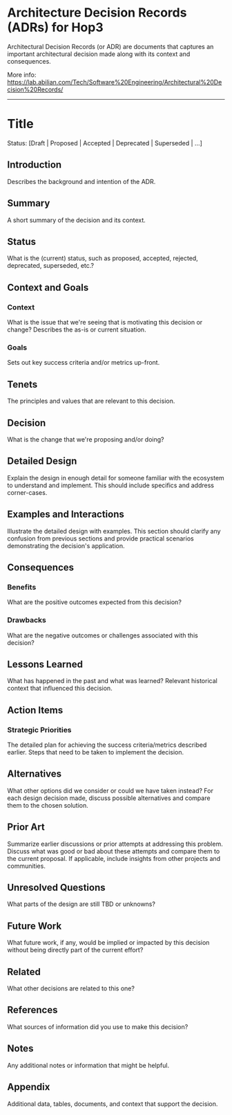 # Architecture Decision Records (ADRs) for Hop3

Architectural Decision Records (or ADR) are documents that captures an important architectural decision made along with its context and consequences.

More info: https://lab.abilian.com/Tech/Software%20Engineering/Architectural%20Decision%20Records/

______________________________________________________________________

# Title

Status: \[Draft | Proposed | Accepted | Deprecated | Superseded | ...\]

## Introduction

Describes the background and intention of the ADR.

## Summary

A short summary of the decision and its context.

## Status

What is the (current) status, such as proposed, accepted, rejected, deprecated, superseded, etc.?

## Context and Goals

### Context

What is the issue that we're seeing that is motivating this decision or change? Describes the as-is or current situation.

### Goals

Sets out key success criteria and/or metrics up-front.

## Tenets

The principles and values that are relevant to this decision.

## Decision

What is the change that we're proposing and/or doing?

## Detailed Design

Explain the design in enough detail for someone familiar with the ecosystem to understand and implement. This should include specifics and address corner-cases.

## Examples and Interactions

Illustrate the detailed design with examples. This section should clarify any confusion from previous sections and provide practical scenarios demonstrating the decision's application.

## Consequences

### Benefits

What are the positive outcomes expected from this decision?

### Drawbacks

What are the negative outcomes or challenges associated with this decision?

## Lessons Learned

What has happened in the past and what was learned? Relevant historical context that influenced this decision.

## Action Items

### Strategic Priorities

The detailed plan for achieving the success criteria/metrics described earlier. Steps that need to be taken to implement the decision.

## Alternatives

What other options did we consider or could we have taken instead? For each design decision made, discuss possible alternatives and compare them to the chosen solution.

## Prior Art

Summarize earlier discussions or prior attempts at addressing this problem. Discuss what was good or bad about these attempts and compare them to the current proposal. If applicable, include insights from other projects and communities.

## Unresolved Questions

What parts of the design are still TBD or unknowns?

## Future Work

What future work, if any, would be implied or impacted by this decision without being directly part of the current effort?

## Related

What other decisions are related to this one?

## References

What sources of information did you use to make this decision?

## Notes

Any additional notes or information that might be helpful.

## Appendix

Additional data, tables, documents, and context that support the decision.

